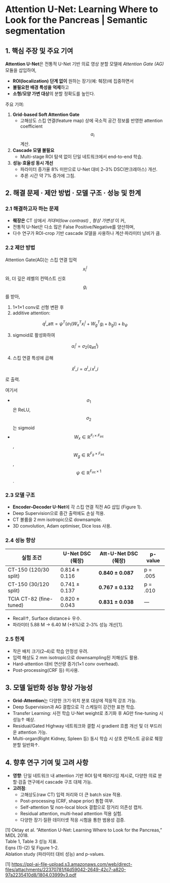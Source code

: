# Attention U-Net: Learning Where to Look for the Pancreas | Semantic segmentation

## 1. 핵심 주장 및 주요 기여  
**Attention U-Net**은 전통적 U-Net 기반 의료 영상 분할 모델에 *Attention Gate (AG)* 모듈을 삽입하여,  
- **ROI(localization) 단계 없이** 원하는 장기(예: 췌장)에 집중하면서  
- **불필요한 배경 특성을 억제**하고  
- **소형/모양 가변 대상**의 분할 정확도를 높인다.  

주요 기여:  
1. **Grid-based Soft Attention Gate**  
   - 고해상도 스킵 연결(feature map) 상에 국소적 공간 정보를 반영한 attention coefficient $$\alpha_i$$ 계산.  
2. **Cascade 모델 불필요**  
   - Multi-stage ROI 탐색 없이 단일 네트워크에서 end-to-end 학습.  
3. **성능·효율성 동시 개선**  
   - 파라미터 증가율 8% 미만으로 U-Net 대비 2–3% DSC(판크레아스) 개선.  
   - 추론 시간 약 7% 증가에 그침.  

## 2. 해결 문제 ‧ 제안 방법 ‧ 모델 구조 ‧ 성능 및 한계  

### 2.1 해결하고자 하는 문제  
- **췌장은** CT 상에서 *저대비(low contrast)* , *형상 가변성* 이 커,  
- 전통적 U-Net은 다소 많은 False Positive/Negative를 양산하며,  
- 다수 연구가 ROI-crop 기반 cascade 모델을 사용하나 계산·파라미터 낭비가 큼.  

### 2.2 제안 방법  
Attention Gate(AG)는 스킵 연결 입력 $$x^l_i$$와, 더 깊은 레벨의 컨텍스트 신호 $$g_i$$를 받아,  
1) 1×1×1 conv로 선형 변환 후  
2) additive attention:
 
$$
   q^{l}\_{\text{att}} = \psi^T\bigl(\sigma_1(W_x^T x^l_i + W_g^T g_i + b_g)\bigr) + b_\psi
$$  

3) sigmoid로 활성화하여

$$
   \alpha^l_i = \sigma_2\bigl(q^{l}_{\text{att}}\bigr)
$$  

4) 스킵 연결 특성에 곱해

$$ \hat{x}^l\_i = \alpha^l\_i\, x^l\_i$$ 

로 출력.  

여기서  
- $$\sigma_1$$은 ReLU, $$\sigma_2$$는 sigmoid  
- $$W_x\in\mathbb R^{F_l\times F_{\text{int}}}$$, $$W_g\in\mathbb R^{F_g\times F_{\text{int}}}$$, $$\psi\in\mathbb R^{F_{\text{int}}\times1}$$.  

### 2.3 모델 구조  
- **Encoder–Decoder U-Net**에 각 스킵 연결 직전 AG 삽입 (Figure 1).  
- Deep Supervision으로 중간 출력에도 손실 적용.  
- CT 볼륨을 2 mm isotropic으로 downsample.  
- 3D convolution, Adam optimiser, Dice loss 사용.  

### 2.4 성능 향상  
| 실험 조건                | U-Net DSC (췌장) | Att-U-Net DSC (췌장) | p-value      |
|-------------------------|------------------|----------------------|--------------|
| CT-150 (120/30 split)   | 0.814 ± 0.116    | **0.840 ± 0.087**    | p = .005     |
| CT-150 (30/120 split)   | 0.741 ± 0.137    | **0.767 ± 0.132**    | p = .010     |
| TCIA CT-82 (fine-tuned) | 0.820 ± 0.043    | **0.831 ± 0.038**    | —            |

- Recall↑, Surface distance↓ 우수.  
- 파라미터 5.88 M → 6.40 M (+8%)로 2–3% 성능 개선[1].  

### 2.5 한계  
- 작은 배치 크기(2–4)로 학습 안정성 우려.  
- 입력 해상도 2 mm isotropic으로 downsampling된 저해상도 활용.  
- Hard-attention 대비 연산량 증가(1×1 conv overhead).  
- Post-processing(CRF 등) 미사용.  

## 3. 모델 일반화 성능 향상 가능성  
- **Grid-Attention**는 다양한 크기‧위치 분포 대상에 적응적 강조 가능.  
- Deep Supervision과 AG 결합으로 각 스케일이 강건한 표현 학습.  
- Transfer Learning: 사전 학습 U-Net weight로 초기화 후 AG만 fine-tuning 시 성능↑ 예상.  
- Residual/Gated Highway 네트워크와 결합 시 gradient 흐름 개선 및 더 부드러운 attention 가능.  
- Multi-organ(Right Kidney, Spleen 등) 동시 학습 시 상호 컨텍스트 공유로 췌장 분할 일반화↑.  

## 4. 향후 연구 기여 및 고려 사항  
- **영향**: 단일 네트워크 내 attention 기반 ROI 탐색 패러다임 제시로, 다양한 의료 분할·검출 연구에서 cascade 구조 대체 가능.  
- **고려점**:  
  - 고해상도(raw CT) 입력 처리와 더 큰 batch size 적용.  
  - Post-processing (CRF, shape prior) 통합 여부.  
  - Self-attention 및 non-local block 결합으로 장거리 의존성 캡처.  
  - Residual attention, multi-head attention 적용 실험.  
  - 다양한 장기‧질환 데이터셋 적응 시험을 통한 범용성 검증.  

[1] Oktay et al. “Attention U-Net: Learning Where to Look for the Pancreas,” MIDL 2018.  
 Table 1, Table 3 성능 지표.  
 Eqns (1)-(2) 및 Figure 1–2.  
 Ablation study (파라미터 대비 성능) and p-values.

[1] https://ppl-ai-file-upload.s3.amazonaws.com/web/direct-files/attachments/22370781/f4d59042-2649-42c7-a820-97a2235410d8/1804.03999v3.pdf
